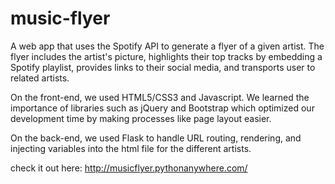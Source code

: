 # music-flyer
A web app that uses the Spotify API to generate a flyer of a given artist. The flyer includes the artist's picture, highlights their top tracks by embedding a Spotify playlist, provides links to their social media, and transports user to related artists. 

On the front-end, we used HTML5/CSS3 and Javascript. We learned the importance of libraries such as jQuery and Bootstrap which optimized our development time by making processes like page layout easier. 

On the back-end, we used Flask to handle URL routing, rendering, and injecting variables into the html file for the different artists.

check it out here: http://musicflyer.pythonanywhere.com/


